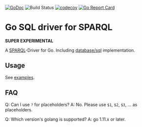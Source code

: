 [![GoDoc](https://godoc.org/github.com/garsue/sparql?status.svg)](https://godoc.org/github.com/garsue/sparql)
![Build Status](https://github.com/garsue/sparql/actions/workflows/go.yml/badge.svg)
[![codecov](https://codecov.io/gh/garsue/sparql/branch/master/graph/badge.svg)](https://codecov.io/gh/garsue/sparql)
[![Go Report Card](https://goreportcard.com/badge/github.com/garsue/sparql)](https://goreportcard.com/report/github.com/garsue/sparql)

# Go SQL driver for SPARQL

**SUPER EXPERIMENTAL**

A [SPARQL](https://www.w3.org/TR/sparql11-protocol/)-Driver for Go.
Including [database/sql](https://golang.org/pkg/database/sql/) implementation.

## Usage

See [examples](https://github.com/garsue/go-sparql/tree/master/_example).

## FAQ

Q: Can I use `?` for placeholders?
A: No. Please use `$1`, `$2`, `$3`, ... as placeholders.

Q: Which version's golang is supported?
A: go 1.11.x or later.
